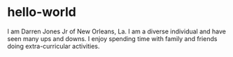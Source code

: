 # hello-world
I am Darren Jones Jr of New Orleans, La. 
I am a diverse individual and have seen many ups and downs. 
I enjoy spending time with family and friends doing extra-curricular activities.
